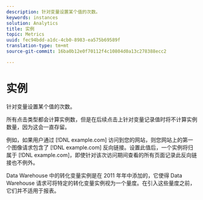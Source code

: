 ```yaml
---
description: 针对变量设置某个值的次数。
keywords: instances
solution: Analytics
title: 实例
topic: Metrics
uuid: fec94bdd-a1dc-4cb0-8983-ea575b69589f
translation-type: tm+mt
source-git-commit: 16ba0b12e0f70112f4c10804d0a13c278388ecc2

---
```



# 实例

针对变量设置某个值的次数。

所有点击类型都会计算实例数，但是在后续点击上针对变量记录值时将不计算实例数量，因为这会一直存留。

例如，如果用户通过 [!DNL example.com] 访问到您的网站，则您网站上的第一个图像请求包含了 [!DNL example.com] 反向链接。设置此值后，一个实例将归属于 [!DNL example.com]，即使针对该次访问期间查看的所有页面记录此反向链接也不例外。

Data Warehouse 中的转化变量实例是在 2011 年年中添加的，它使得 Data Warehouse 请求可将特定的转化变量实例视为一个量度。在引入这些量度之前，它们并不适用于报表。
